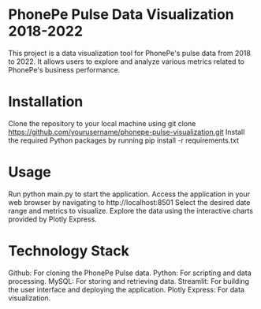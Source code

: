# PhonePe Pulse Data Visualization 2018-2022
This project is a data visualization tool for PhonePe's pulse data from 2018 to 2022. It allows users to explore and analyze various metrics related to PhonePe's business performance.

# Installation
Clone the repository to your local machine using git clone https://github.com/yourusername/phonepe-pulse-visualization.git
Install the required Python packages by running pip install -r requirements.txt

# Usage
Run python main.py to start the application.
Access the application in your web browser by navigating to http://localhost:8501
Select the desired date range and metrics to visualize.
Explore the data using the interactive charts provided by Plotly Express.

# Technology Stack
Github: For cloning the PhonePe Pulse data.
Python: For scripting and data processing.
MySQL: For storing and retrieving data.
Streamlit: For building the user interface and deploying the application.
Plotly Express: For data visualization.
